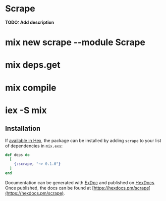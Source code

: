 # Scrape

**TODO: Add description**
# mix new scrape --module Scrape 
# mix deps.get
# mix compile
# iex -S mix

## Installation

If [available in Hex](https://hex.pm/docs/publish), the package can be installed
by adding `scrape` to your list of dependencies in `mix.exs`:

```elixir
def deps do
  [
    {:scrape, "~> 0.1.0"}
  ]
end
```

Documentation can be generated with [ExDoc](https://github.com/elixir-lang/ex_doc)
and published on [HexDocs](https://hexdocs.pm). Once published, the docs can
be found at [https://hexdocs.pm/scrape](https://hexdocs.pm/scrape).

